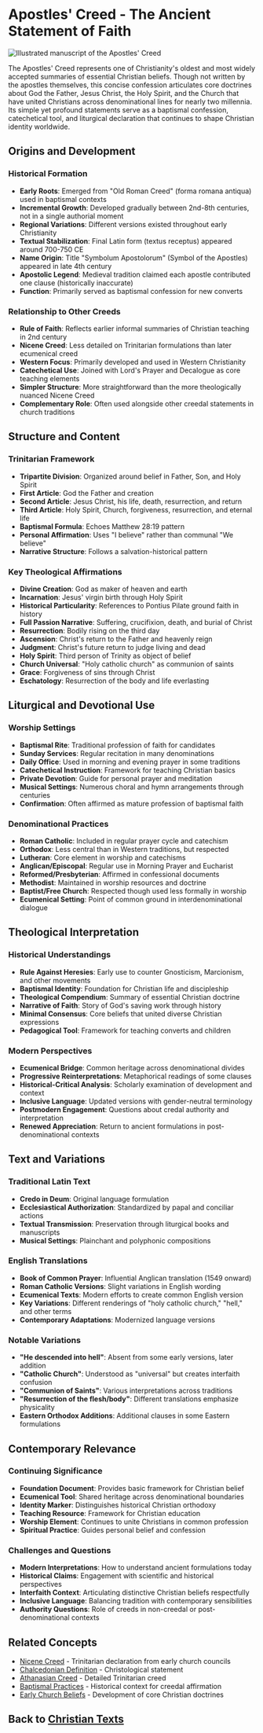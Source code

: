 # Apostles' Creed - The Ancient Statement of Faith

![Illustrated manuscript of the Apostles' Creed](apostles_creed_image.jpg)

The Apostles' Creed represents one of Christianity's oldest and most widely accepted summaries of essential Christian beliefs. Though not written by the apostles themselves, this concise confession articulates core doctrines about God the Father, Jesus Christ, the Holy Spirit, and the Church that have united Christians across denominational lines for nearly two millennia. Its simple yet profound statements serve as a baptismal confession, catechetical tool, and liturgical declaration that continues to shape Christian identity worldwide.

## Origins and Development

### Historical Formation
- **Early Roots**: Emerged from "Old Roman Creed" (forma romana antiqua) used in baptismal contexts
- **Incremental Growth**: Developed gradually between 2nd-8th centuries, not in a single authorial moment
- **Regional Variations**: Different versions existed throughout early Christianity
- **Textual Stabilization**: Final Latin form (textus receptus) appeared around 700-750 CE
- **Name Origin**: Title "Symbolum Apostolorum" (Symbol of the Apostles) appeared in late 4th century
- **Apostolic Legend**: Medieval tradition claimed each apostle contributed one clause (historically inaccurate)
- **Function**: Primarily served as baptismal confession for new converts

### Relationship to Other Creeds
- **Rule of Faith**: Reflects earlier informal summaries of Christian teaching in 2nd century
- **Nicene Creed**: Less detailed on Trinitarian formulations than later ecumenical creed
- **Western Focus**: Primarily developed and used in Western Christianity
- **Catechetical Use**: Joined with Lord's Prayer and Decalogue as core teaching elements
- **Simpler Structure**: More straightforward than the more theologically nuanced Nicene Creed
- **Complementary Role**: Often used alongside other creedal statements in church traditions

## Structure and Content

### Trinitarian Framework
- **Tripartite Division**: Organized around belief in Father, Son, and Holy Spirit
- **First Article**: God the Father and creation
- **Second Article**: Jesus Christ, his life, death, resurrection, and return
- **Third Article**: Holy Spirit, Church, forgiveness, resurrection, and eternal life
- **Baptismal Formula**: Echoes Matthew 28:19 pattern 
- **Personal Affirmation**: Uses "I believe" rather than communal "We believe"
- **Narrative Structure**: Follows a salvation-historical pattern

### Key Theological Affirmations
- **Divine Creation**: God as maker of heaven and earth
- **Incarnation**: Jesus' virgin birth through Holy Spirit
- **Historical Particularity**: References to Pontius Pilate ground faith in history
- **Full Passion Narrative**: Suffering, crucifixion, death, and burial of Christ
- **Resurrection**: Bodily rising on the third day
- **Ascension**: Christ's return to the Father and heavenly reign
- **Judgment**: Christ's future return to judge living and dead
- **Holy Spirit**: Third person of Trinity as object of belief
- **Church Universal**: "Holy catholic church" as communion of saints
- **Grace**: Forgiveness of sins through Christ
- **Eschatology**: Resurrection of the body and life everlasting

## Liturgical and Devotional Use

### Worship Settings
- **Baptismal Rite**: Traditional profession of faith for candidates
- **Sunday Services**: Regular recitation in many denominations
- **Daily Office**: Used in morning and evening prayer in some traditions
- **Catechetical Instruction**: Framework for teaching Christian basics
- **Private Devotion**: Guide for personal prayer and meditation
- **Musical Settings**: Numerous choral and hymn arrangements through centuries
- **Confirmation**: Often affirmed as mature profession of baptismal faith

### Denominational Practices
- **Roman Catholic**: Included in regular prayer cycle and catechism
- **Orthodox**: Less central than in Western traditions, but respected
- **Lutheran**: Core element in worship and catechisms
- **Anglican/Episcopal**: Regular use in Morning Prayer and Eucharist
- **Reformed/Presbyterian**: Affirmed in confessional documents
- **Methodist**: Maintained in worship resources and doctrine
- **Baptist/Free Church**: Respected though used less formally in worship
- **Ecumenical Setting**: Point of common ground in interdenominational dialogue

## Theological Interpretation

### Historical Understandings
- **Rule Against Heresies**: Early use to counter Gnosticism, Marcionism, and other movements
- **Baptismal Identity**: Foundation for Christian life and discipleship
- **Theological Compendium**: Summary of essential Christian doctrine
- **Narrative of Faith**: Story of God's saving work through history
- **Minimal Consensus**: Core beliefs that united diverse Christian expressions
- **Pedagogical Tool**: Framework for teaching converts and children

### Modern Perspectives
- **Ecumenical Bridge**: Common heritage across denominational divides
- **Progressive Reinterpretations**: Metaphorical readings of some clauses
- **Historical-Critical Analysis**: Scholarly examination of development and context
- **Inclusive Language**: Updated versions with gender-neutral terminology
- **Postmodern Engagement**: Questions about credal authority and interpretation
- **Renewed Appreciation**: Return to ancient formulations in post-denominational contexts

## Text and Variations

### Traditional Latin Text
- **Credo in Deum**: Original language formulation
- **Ecclesiastical Authorization**: Standardized by papal and conciliar actions
- **Textual Transmission**: Preservation through liturgical books and manuscripts
- **Musical Settings**: Plainchant and polyphonic compositions

### English Translations
- **Book of Common Prayer**: Influential Anglican translation (1549 onward)
- **Roman Catholic Versions**: Slight variations in English wording
- **Ecumenical Texts**: Modern efforts to create common English version
- **Key Variations**: Different renderings of "holy catholic church," "hell," and other terms
- **Contemporary Adaptations**: Modernized language versions

### Notable Variations
- **"He descended into hell"**: Absent from some early versions, later addition
- **"Catholic Church"**: Understood as "universal" but creates interfaith confusion
- **"Communion of Saints"**: Various interpretations across traditions
- **"Resurrection of the flesh/body"**: Different translations emphasize physicality
- **Eastern Orthodox Additions**: Additional clauses in some Eastern formulations

## Contemporary Relevance

### Continuing Significance
- **Foundation Document**: Provides basic framework for Christian belief
- **Ecumenical Tool**: Shared heritage across denominational boundaries
- **Identity Marker**: Distinguishes historical Christian orthodoxy
- **Teaching Resource**: Framework for Christian education
- **Worship Element**: Continues to unite Christians in common profession
- **Spiritual Practice**: Guides personal belief and confession

### Challenges and Questions
- **Modern Interpretations**: How to understand ancient formulations today
- **Historical Claims**: Engagement with scientific and historical perspectives
- **Interfaith Context**: Articulating distinctive Christian beliefs respectfully
- **Inclusive Language**: Balancing tradition with contemporary sensibilities
- **Authority Questions**: Role of creeds in non-creedal or post-denominational contexts

## Related Concepts

- [Nicene Creed](./nicene_creed.md) - Trinitarian declaration from early church councils
- [Chalcedonian Definition](./chalcedonian_definition.md) - Christological statement
- [Athanasian Creed](./athanasian_creed.md) - Detailed Trinitarian creed
- [Baptismal Practices](../practices/baptism.md) - Historical context for creedal affirmation
- [Early Church Beliefs](../beliefs/early_christianity.md) - Development of core Christian doctrines

## Back to [Christian Texts](./README.md)
